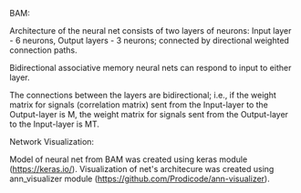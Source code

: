 BAM:

Architecture of the neural net consists of two layers of neurons: Input layer - 6 neurons, Output layers - 3 neurons;
connected by directional weighted connection paths.

Bidirectional associative memory neural nets can respond to input to either layer.

The connections between the layers are bidirectional; i.e., if the weight matrix for signals (correlation matrix) 
sent from the Input-layer to the Output-layer is M,  the weight matrix for signals sent 
from the Output-layer to the Input-layer is MT.


Network Visualization:

Model of neural net from BAM was created using keras module (https://keras.io/).
Visualization of net's architecure was created using ann_visualizer module (https://github.com/Prodicode/ann-visualizer).
